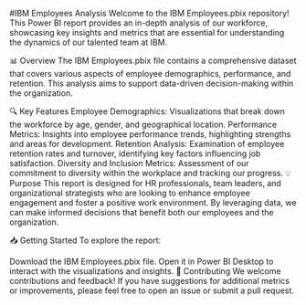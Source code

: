 #IBM Employees Analysis
Welcome to the IBM Employees.pbix repository! This Power BI report provides an in-depth analysis of our workforce, showcasing key insights and metrics that are essential for understanding the dynamics of our talented team at IBM.

📊 Overview
The IBM Employees.pbix file contains a comprehensive dataset that covers various aspects of employee demographics, performance, and retention. This analysis aims to support data-driven decision-making within the organization.

🔍 Key Features
Employee Demographics: Visualizations that break down the workforce by age, gender, and geographical location.
Performance Metrics: Insights into employee performance trends, highlighting strengths and areas for development.
Retention Analysis: Examination of employee retention rates and turnover, identifying key factors influencing job satisfaction.
Diversity and Inclusion Metrics: Assessment of our commitment to diversity within the workplace and tracking our progress.
💡 Purpose
This report is designed for HR professionals, team leaders, and organizational strategists who are looking to enhance employee engagement and foster a positive work environment. By leveraging data, we can make informed decisions that benefit both our employees and the organization.

📥 Getting Started
To explore the report:

Download the IBM Employees.pbix file.
Open it in Power BI Desktop to interact with the visualizations and insights.
🤝 Contributing
We welcome contributions and feedback! If you have suggestions for additional metrics or improvements, please feel free to open an issue or submit a pull request.
